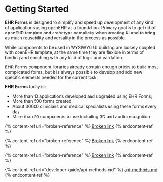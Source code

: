 # Getting Started

**EHR Forms** is designed to simplify and speed up development of any kind of applications using openEHR as a foundation. Primary goal is to get rid of openEHR template and archetype complicity when creating UI and to bring as much reusability and versality in the process as possible.

While components to be used in WYSIWYG UI building are loosely coupled with openEHR template, at the same time they are flexible in terms of binding and enriching with any kind of logic and validation.

EHR Forms component libraries already contain enough bricks to build most complicated forms, but it is always possible to develop and add new specific elements needed for the current task.

**EHR Forms** today is:

* More than 10 applications developed and upgraded using EHR Forms;
* More than 500 forms created
* About 30000 clinicians and medical specialists using these forms every day
* More than 50 components to use including 3D and audio recognition

{% content-ref url="broken-reference" %}
[Broken link](broken-reference)
{% endcontent-ref %}

{% content-ref url="broken-reference" %}
[Broken link](broken-reference)
{% endcontent-ref %}

{% content-ref url="broken-reference" %}
[Broken link](broken-reference)
{% endcontent-ref %}

{% content-ref url="developer-guide/api-methods.md" %}
[api-methods.md](developer-guide/api-methods.md)
{% endcontent-ref %}

